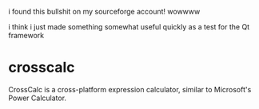 i found this bullshit on my sourceforge account! wowwww

i think i just made something somewhat useful quickly as a test for the Qt framework

# crosscalc
CrossCalc is a cross-platform expression calculator, similar to Microsoft's Power Calculator.

